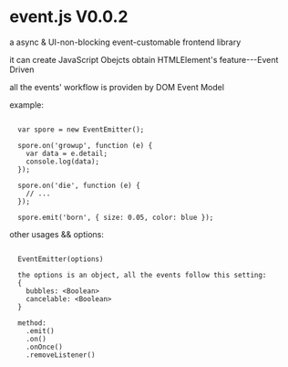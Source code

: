 event.js V0.0.2
===

a async & UI-non-blocking event-customable frontend library

it can create JavaScript Obejcts obtain HTMLElement's feature---Event Driven

all the events' workflow is providen by DOM Event Model

example:

```

  var spore = new EventEmitter();

  spore.on('growup', function (e) {
    var data = e.detail;
    console.log(data);
  });

  spore.on('die', function (e) {
    // ...
  });

  spore.emit('born', { size: 0.05, color: blue });

```

other usages && options:

```

  EventEmitter(options)

  the options is an object, all the events follow this setting:
  {
    bubbles: <Boolean>
    cancelable: <Boolean>
  }

  method:
    .emit()
    .on()
    .onOnce()
    .removeListener()
```
